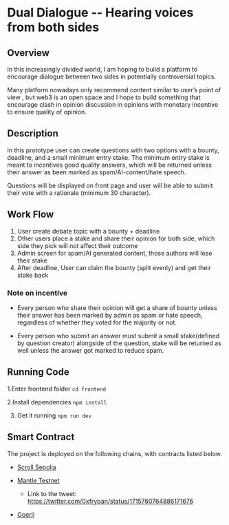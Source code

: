 
# Dual Dialogue -- Hearing voices from both sides

## Overview 
In this increasingly divided world, I am hoping to build a platform to encourage dialogue between two sides in potentially controversial topics. 

Many platform nowadays only recommend content similar to user’s point of view , but web3 is an open space and I hope to build something that encourage clash in opinion discussion in opinions with monetary incentive to ensure quality of opinion.

## Description 

In this prototype user can create questions with two options with a bounty, deadline, and a small minimum entry stake. The minimum entry stake is meant to incentives good quality answers, which will be returned unless their answer as been marked as spam/AI-content/hate speech.

Questions will be displayed on front page and user will be able to submit their vote with a rationale (minimum 30 character).

## Work Flow
1.  User create debate topic with a bounty + deadline 
2.  Other users place a stake and share their opinion for both side, which side they pick will not affect their outcome
3. Admin screen for spam/AI generated content, those authors will lose their stake
4. After deadline, User can claim the bounty (split evenly) and get their stake back

### Note on incentive

- Every person who share their opinion will get a share of bounty unless their answer has been marked by admin as spam or hate speech, regardless of whether they voted for the majority or not.

- Every person who submit an answer must submit a small stake(defined by question creator) alongside of the question, stake will be returned as well unless the answer got marked to reduce spam.

## Running Code

1.Enter frontend folder
`cd frontend`

2.Install dependencies
`npm install`

3. Get it running
`npm run dev`

## Smart Contract

The project is deployed on the following chains, with contracts listed below.

- [Scroll Sepolia](https://sepolia-blockscout.scroll.io/address/0xA982878Cce7F79cb8b75C26c049dCdEf32F0112c#code)



 - [Mantle Testnet](https://explorer.testnet.mantle.xyz/address/0x256D6A9dc4e82f5d817c2395DF2Be6EE04daB5Fb#code)
	 - Link to the tweet: https://twitter.com/0xfrypan/status/1715760764886171676


- [Goerli](https://goerli.etherscan.io/address/0x6a2b832c75e327Fcf6a6321DBeB5002603bcDB1B#code)